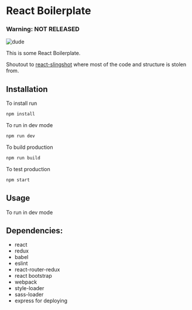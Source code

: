 # React Boilerplate

### Warning: NOT RELEASED

![dude](http://media.bizj.us/view/img/750421/underconstruction256*400xx256-256-0-0.jpg)

This is some React Boilerplate.

Shoutout to [react-slingshot](https://github.com/coryhouse/react-slingshot "Title") where most of the code and structure is stolen from.


## Installation

To install run

```sh
npm install
```

To run in dev mode

```sh
npm run dev
```

To build production

```sh
npm run build
```

To test production

```sh
npm start
```

## Usage

To run in dev mode

## Dependencies:

* react
* redux
* babel
* eslint
* react-router-redux
* react bootstrap
* webpack
* style-loader
* sass-loader
* express for deploying